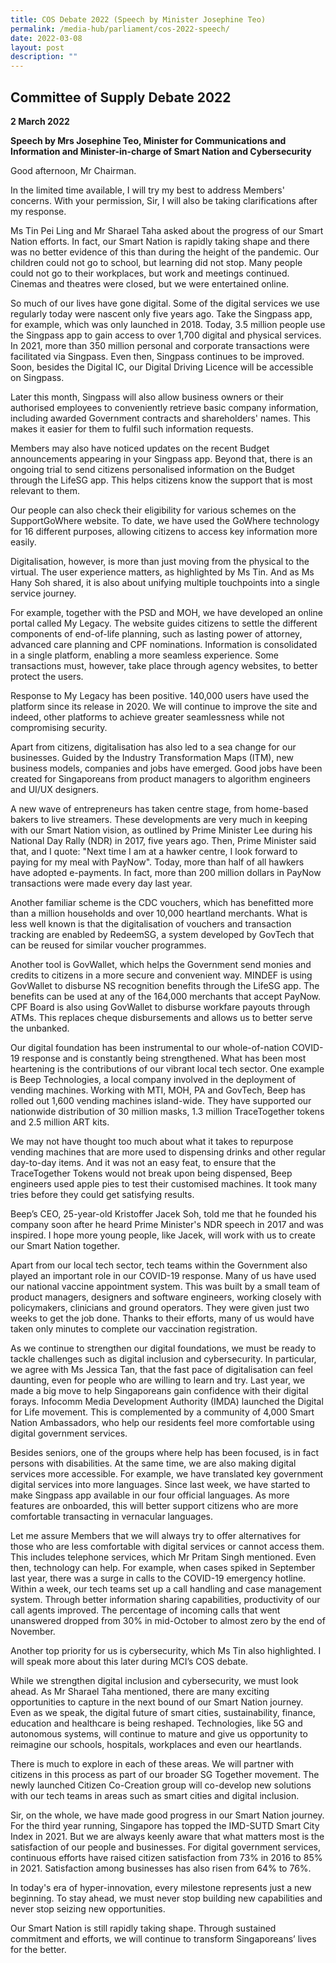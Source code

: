 ```yaml
---
title: COS Debate 2022 (Speech by Minister Josephine Teo)
permalink: /media-hub/parliament/cos-2022-speech/
date: 2022-03-08
layout: post
description: ""
---
```

## Committee of Supply Debate 2022

**2 March 2022**

**Speech by Mrs Josephine Teo, Minister for Communications and Information and Minister-in-charge of Smart Nation and Cybersecurity**

Good afternoon, Mr Chairman. 

In the limited time available, I will try my best to address Members' concerns. With your permission, Sir, I will also be taking clarifications after my response.

Ms Tin Pei Ling and Mr Sharael Taha asked about the progress of our Smart Nation efforts. In fact, our Smart Nation is rapidly taking shape and there was no better evidence of this than during the height of the pandemic. Our children could not go to school, but learning did not stop. Many people could not go to their workplaces, but work and meetings continued. Cinemas and theatres were closed, but we were entertained online.

So much of our lives have gone digital. Some of the digital services we use regularly today were nascent only five years ago. Take the Singpass app, for example, which was only launched in 2018. Today, 3.5 million people use the Singpass app to gain access to over 1,700 digital and physical services. In 2021, more than 350 million personal and corporate transactions were facilitated via Singpass. Even then, Singpass continues to be improved. Soon, besides the Digital IC, our Digital Driving Licence will be accessible on Singpass.

Later this month, Singpass will also allow business owners or their authorised employees to conveniently retrieve basic company information, including awarded Government contracts and shareholders' names. This makes it easier for them to fulfil such information requests.

Members may also have noticed updates on the recent Budget announcements appearing in your Singpass app. Beyond that, there is an ongoing trial to send citizens personalised information on the Budget through the LifeSG app. This helps citizens know the support that is most relevant to them.

Our people can also check their eligibility for various schemes on the SupportGoWhere website. To date, we have used the GoWhere technology for 16 different purposes, allowing citizens to access key information more easily.

Digitalisation, however, is more than just moving from the physical to the virtual. The user experience matters, as highlighted by Ms Tin. And as Ms Hany Soh shared, it is also about unifying multiple touchpoints into a single service journey.

For example, together with the PSD and MOH, we have developed an online portal called My Legacy. The website guides citizens to settle the different components of end-of-life planning, such as lasting power of attorney, advanced care planning and CPF nominations. Information is consolidated in a single platform, enabling a more seamless experience. Some transactions must, however, take place through agency websites, to better protect the users.

Response to My Legacy has been positive. 140,000 users have used the platform since its release in 2020. We will continue to improve the site and indeed, other platforms to achieve greater seamlessness while not compromising security.

Apart from citizens, digitalisation has also led to a sea change for our businesses. Guided by the Industry Transformation Maps (ITM), new business models, companies and jobs have emerged. Good jobs have been created for Singaporeans from product managers to algorithm engineers and UI/UX designers.

A new wave of entrepreneurs has taken centre stage, from home-based bakers to live streamers. These developments are very much in keeping with our Smart Nation vision, as outlined by Prime Minister Lee during his National Day Rally (NDR) in 2017, five years ago. Then, Prime Minister said that, and I quote: "Next time I am at a hawker centre, I look forward to paying for my meal with PayNow". Today, more than half of all hawkers have adopted e-payments. In fact, more than 200 million dollars in PayNow transactions were made every day last year.

Another familiar scheme is the CDC vouchers, which has benefitted more than a million households and over 10,000 heartland merchants. What is less well known is that the digitalisation of vouchers and transaction tracking are enabled by RedeemSG, a system developed by GovTech that can be reused for similar voucher programmes.

Another tool is GovWallet, which helps the Government send monies and credits to citizens in a more secure and convenient way. MINDEF is using GovWallet to disburse NS recognition benefits through the LifeSG app. The benefits can be used at any of the 164,000 merchants that accept PayNow. CPF Board is also using GovWallet to disburse workfare payouts through ATMs. This replaces cheque disbursements and allows us to better serve the unbanked.

Our digital foundation has been instrumental to our whole-of-nation COVID-19 response and is constantly being strengthened. What has been most heartening is the contributions of our vibrant local tech sector. One example is Beep Technologies, a local company involved in the deployment of vending machines. Working with MTI, MOH, PA and GovTech, Beep has rolled out 1,600 vending machines island-wide. They have supported our nationwide distribution of 30 million masks, 1.3 million TraceTogether tokens and 2.5 million ART kits.

We may not have thought too much about what it takes to repurpose vending machines that are more used to dispensing drinks and other regular day-to-day items. And it was not an easy feat, to ensure that the TraceTogether Tokens would not break upon being dispensed, Beep engineers used apple pies to test their customised machines. It took many tries before they could get satisfying results.

Beep’s CEO, 25-year-old Kristoffer Jacek Soh, told me that he founded his company soon after he heard Prime Minister's NDR speech in 2017 and was inspired. I hope more young people, like Jacek, will work with us to create our Smart Nation together.

Apart from our local tech sector, tech teams within the Government also played an important role in our COVID-19 response. Many of us have used our national vaccine appointment system. This was built by a small team of product managers, designers and software engineers, working closely with policymakers, clinicians and ground operators. They were given just two weeks to get the job done. Thanks to their efforts, many of us would have taken only minutes to complete our vaccination registration.

As we continue to strengthen our digital foundations, we must be ready to tackle challenges such as digital inclusion and cybersecurity. In particular, we agree with Ms Jessica Tan, that the fast pace of digitalisation can feel daunting, even for people who are willing to learn and try. Last year, we made a big move to help Singaporeans gain confidence with their digital forays. Infocomm Media Development Authority (IMDA) launched the Digital for Life movement. This is complemented by a community of 4,000 Smart Nation Ambassadors, who help our residents feel more comfortable using digital government services.

Besides seniors, one of the groups where help has been focused, is in fact persons with disabilities. At the same time, we are also making digital services more accessible. For example, we have translated key government digital services into more languages. Since last week, we have started to make Singpass app available in our four official languages. As more features are onboarded, this will better support citizens who are more comfortable transacting in vernacular languages.

Let me assure Members that we will always try to offer alternatives for those who are less comfortable with digital services or cannot access them. This includes telephone services, which Mr Pritam Singh mentioned. Even then, technology can help. For example, when cases spiked in September last year, there was a surge in calls to the COVID-19 emergency hotline. Within a week, our tech teams set up a call handling and case management system. Through better information sharing capabilities, productivity of our call agents improved. The percentage of incoming calls that went unanswered dropped from 30% in mid-October to almost zero by the end of November.

Another top priority for us is cybersecurity, which Ms Tin also highlighted. I will speak more about this later during MCI’s COS debate.

While we strengthen digital inclusion and cybersecurity, we must look ahead. As Mr Sharael Taha mentioned, there are many exciting opportunities to capture in the next bound of our Smart Nation journey. Even as we speak, the digital future of smart cities, sustainability, finance, education and healthcare is being reshaped. Technologies, like 5G and autonomous systems, will continue to mature and give us opportunity to reimagine our schools, hospitals, workplaces and even our heartlands.

There is much to explore in each of these areas. We will partner with citizens in this process as part of our broader SG Together movement. The newly launched Citizen Co-Creation group will co-develop new solutions with our tech teams in areas such as smart cities and digital inclusion.

Sir, on the whole, we have made good progress in our Smart Nation journey. For the third year running, Singapore has topped the IMD-SUTD Smart City Index in 2021. But we are always keenly aware that what matters most is the satisfaction of our people and businesses. For digital government services, continuous efforts have raised citizen satisfaction from 73% in 2016 to 85% in 2021. Satisfaction among businesses has also risen from 64% to 76%.

In today's era of hyper-innovation, every milestone represents just a new beginning. To stay ahead, we must never stop building new capabilities and never stop seizing new opportunities.

Our Smart Nation is still rapidly taking shape. Through sustained commitment and efforts, we will continue to transform Singaporeans’ lives for the better.